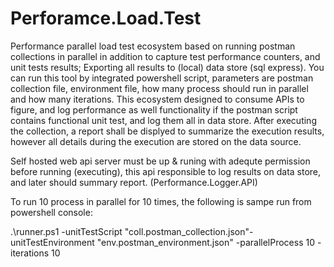 # Perforamce.Load.Test
Performance parallel load test ecosystem based on running postman collections in parallel in addition to capture test performance counters, and unit tests results; Exporting all results to (local) data store (sql express). You can run this tool by integrated powershell script, parameters are postman collection file, environment file, how many process should run in parallel and how many iterations. 
This ecosystem designed to consume APIs to figure, and log performance as well functionality if the postman script contains functional unit test, and log them all in data store. After executing the collection, a report shall be displyed to summarize the execution results, however all details during the execution are stored on the data source.

Self hosted web api server must be up & runing with adequte permission before running (executing), this api responsible to log results on data store, and later should summary report. (Performance.Logger.API)

To run 10 process in parallel for 10 times, the following is sampe run from powershell console:

.\runner.ps1 -unitTestScript "coll.postman_collection.json"-unitTestEnvironment "env.postman_environment.json" -parallelProcess 10 -iterations 10
